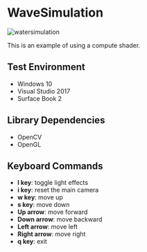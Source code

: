# WaveSimulation

![watersimulation](https://user-images.githubusercontent.com/17864157/62009307-cfbe2080-b198-11e9-8432-5c816884edf6.gif)



This is an example of using a compute shader.



## Test Environment
  * Windows 10
  * Visual Studio 2017
  * Surface Book 2
  
## Library Dependencies
  * OpenCV
  * OpenGL

## Keyboard Commands
  * **l key**: toggle light effects
  * **i key**: reset the main camera
  * **w key**: move up
  * **s key**: move down
  * **Up arrow**: move forward
  * **Down arrow**: move backward
  * **Left arrow**: move left
  * **Right arrow**: move right
  * **q key**: exit
